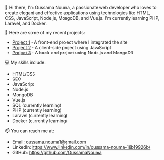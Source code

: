 👋 Hi there, I'm Oussama Nouma, a passionate web developer who loves to create elegant and effective applications using technologies like HTML, CSS, JavaScript, Node.js, MongoDB, and Vue.js. I'm currently learning PHP, Laravel, and Docker.

🚀 Here are some of my recent projects:
- [Project 1](https://github.com/OussamaNouma/OussamaNouma_3_17032021) - A front-end project where I integrated the site
- [Project 2](https://github.com/OussamaNouma/Oussama_Nouma_Projet_5_310522) - A client-side project using JavaScript
- [Project 3](https://github.com/OussamaNouma/Oussama_Nouma_Projet_6_100722) - A back-end project using Node.js and MongoDB

💻 My skills include:
- HTML/CSS
- SEO
- JavaScript
- Node.js
- MongoDB
- Vue.js
- SQL (currently learning)
- PHP (currently learning)
- Laravel (currently learning)
- Docker (currently learning)

📫 You can reach me at:
- Email: oussama.nouma1@gmail.com
- LinkedIn: https://www.linkedin.com/in/oussama-nouma-18b19926b/
- GitHub: https://github.com/OussamaNouma
